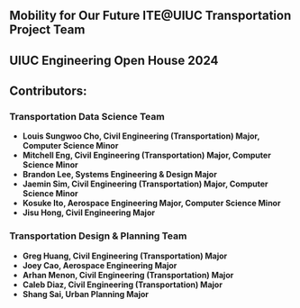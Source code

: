 ## Mobility for Our Future ITE@UIUC Transportation Project Team 
## UIUC Engineering Open House 2024 

## Contributors:
### Transportation Data Science Team
- **Louis Sungwoo Cho, Civil Engineering (Transportation) Major, Computer Science Minor**
- **Mitchell Eng, Civil Engineering (Transportation) Major, Computer Science Minor**
- **Brandon Lee, Systems Engineering & Design Major**
- **Jaemin Sim, Civil Engineering (Transportation) Major, Computer Science Minor**
- **Kosuke Ito, Aerospace Engineering Major, Computer Science Minor**
- **Jisu Hong, Civil Engineering Major**

### Transportation Design & Planning Team
- **Greg Huang, Civil Engineering (Transportation) Major**
- **Joey Cao, Aerospace Engineering Major**
- **Arhan Menon, Civil Engineering (Transportation) Major**
- **Caleb Diaz, Civil Engineering (Transportation) Major**
- **Shang Sai, Urban Planning Major**
